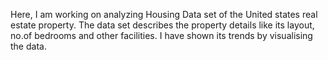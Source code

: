 Here, I am working on analyzing Housing Data set of the United states real estate property. 
The data set describes the property details like its layout, no.of bedrooms and other facilities.
I have shown its trends by visualising the data.

